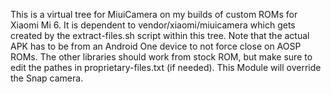 This is a virtual tree for MiuiCamera on my builds of custom ROMs for Xiaomi Mi 6.
It is dependent to vendor/xiaomi/miuicamera which gets created by the extract-files.sh script within this tree. Note that the actual APK has to be from an Android One device to not force close on AOSP ROMs. The other libraries should work from stock ROM, but make sure to edit the pathes in proprietary-files.txt (if needed).
This Module will override the Snap camera.
